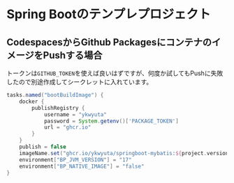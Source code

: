# Spring Bootのテンプレプロジェクト

## CodespacesからGithub PackagesにコンテナのイメージをPushする場合

トークンは`GITHUB_TOKEN`を使えば良いはずですが、何度か試してもPushに失敗したので別途作成してシークレットに入れています。

```groovy
tasks.named("bootBuildImage") {
	docker {
		publishRegistry {
			username = "ykwyuta"
			password = System.getenv()['PACKAGE_TOKEN']
			url = "ghcr.io"
		}
	}
	publish = false
	imageName.set("ghcr.io/ykwyuta/springboot-mybatis:${project.version}")
	environment["BP_JVM_VERSION"] = "17"
	environment["BP_NATIVE_IMAGE"] = "false"
}
```
